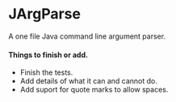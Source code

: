# JArgParse
A one file Java command line argument parser. 


#### Things to finish or add.
 - Finish the tests.
 - Add details of what it can and cannot do.
 - Add suport for quote marks to allow spaces.
